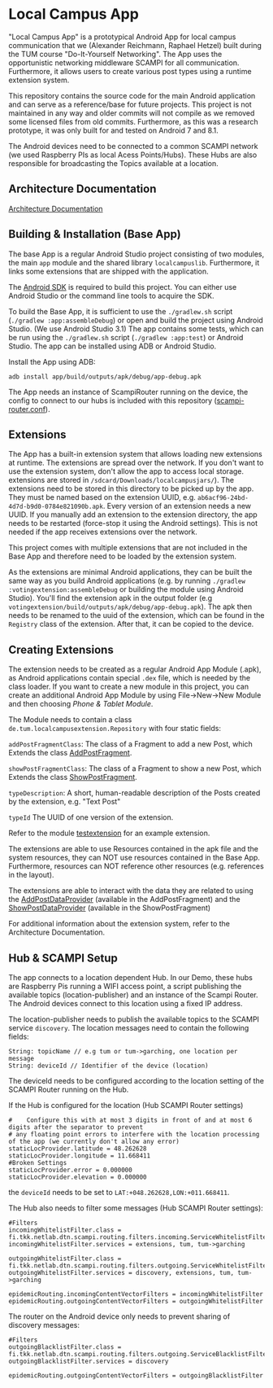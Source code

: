 # Local Campus App

"Local Campus App" is a prototypical Android App for local campus
communication that we (Alexander Reichmann, Raphael Hetzel) built during the
TUM course "Do-It-Yourself Networking". The App uses the opportunistic
networking middleware SCAMPI for all communication. Furthermore, it allows
users to create various post types using a runtime extension system.

This repository contains the source code for the main Android application and
can serve as a reference/base for future projects. This project is not
maintained in any way and older commits will not compile as we removed some
licensed files from old commits. Furthermore, as this was a research prototype,
it was only built for and tested on Android 7 and 8.1.

The Android devices need to be connected to a common SCAMPI network (we used
Raspberry PIs as local Acess Points/Hubs). These Hubs are also responsible for
broadcasting the Topics available at a location.

## Architecture Documentation

[Architecture Documentation](documentation/architecture.md)

## Building & Installation (Base App)

The base App is a regular Android Studio project consisting of two modules, the main
`app` module and the shared library `localcampuslib`. Furthermore, it links some
extensions that are shipped with the application.

The [Android SDK](https://developer.android.com/studio/#downloads) is required
to build this project. You can either use Android Studio or the command line
tools to acquire the SDK.

To build the Base App, it is sufficient to use the `./gradlew.sh` script
(`./gradlew :app:assembleDebug`) or open and build the project using Android
Studio. (We use Android Studio 3.1) The app contains some tests, which can
be run using the `./gradlew.sh` script (`./gradlew :app:test`) or Android
Studio. The app can be installed using ADB or Android Studio.

Install the App using ADB:

`adb install app/build/outputs/apk/debug/app-debug.apk`

The App needs an instance of ScampiRouter running on the device, the config to
connect to our hubs is included with this repository 
([scampi-router.conf](scampi-router.conf)).

## Extensions

The App has a built-in extension system that allows loading new extensions at
runtime. The extensions are spread over the network. If you don't want to use
the extension system, don't allow the app to access local storage. extensions
are stored in `/sdcard/Downloads/localcampusjars/`). The extensions need to be
stored in this directory to be picked up by the app. They must be named based
on the extension UUID, e.g. `ab6acf96-24bd-4d7d-b9d0-0784e821090b.apk`. Every
version of an extension needs a new UUID. If you manually add an extension to
the extension directory, the app needs to be restarted (force-stop it using
the Android settings). This is not needed if the app receives extensions over
the network.

This project comes with multiple extensions that are not included in the Base
App and therefore need to be loaded by the extension system.

As the extensions are minimal Android applications, they can be built the same
way as you build Android applications (e.g. by running `./gradlew
:votingextension:assembleDebug`  or building the module using Android Studio).
You'll find the extension apk in the output folder (e.g
`votingextension/build/outputs/apk/debug/app-debug.apk`).  The apk then needs
to be renamed to the uuid of the extension, which can be found in the
`Registry` class of the extension. After that, it can be copied to the device.


## Creating Extensions

The extension needs to be created as a regular Android App Module (.apk), as
Android applications contain special `.dex` file, which is needed by the class
loader. If you want to create a new module in this project, you can create an
additional Android App Module by using File->New->New Module and then choosing *Phone &
Tablet Module*.

The Module needs to contain a class `de.tum.localcampusextension.Repository`
with four static fields:

`addPostFragmentClass`: The class of a Fragment to add a new Post, which Extends
the class [AddPostFragment](localcampuslib/src/main/java/de/tum/localcampuslib/AddPostFragment.java).

`showPostFragmentClass`: The class of a Fragment to show a new Post, which Extends the class
[ShowPostFragment](localcampuslib/src/main/java/de/tum/localcampuslib/ShowPostFragment.java). 

`typeDescription`: A short, human-readable description of
the Posts created by the extension, e.g. "Text Post"

`typeId` The UUID of one version of the extension.

Refer to the module [testextension](testextension) for an example extension.

The extensions are able to use Resources contained in the apk file and the system
resources, they can NOT use resources contained in the Base App.
Furthermore, resources can NOT reference other resources (e.g. references in
the layout).

The extensions are able to interact with the data they are related to using the 
[AddPostDataProvider](localcampuslib/src/main/java/de/tum/localcampuslib/AddPostDataProvider.java)
(available in the AddPostFragment) and the 
[ShowPostDataProvider](localcampuslib/src/main/java/de/tum/localcampuslib/ShowPostDataProvider.java)
(available in the ShowPostFragment)

For additional information about the extension system, refer to the
Architecture Documentation.

## Hub & SCAMPI Setup

The app connects to a location dependent Hub. In our Demo, these hubs are
Raspberry Pis running a WIFI access point, a script publishing the available
topics (location-publisher) and an instance of the Scampi Router. The Android
devices connect to this location using a fixed IP address.

The location-publisher needs to publish the available topics to the SCAMPI
service `discovery`. The location messages need to contain the following fields:

```
String: topicName // e.g tum or tum->garching, one location per message
String: deviceId // Identifier of the device (location)
```

The deviceId needs to be configured according to the location setting of the
SCAMPI Router running on the Hub.

If the Hub is configured for the location (Hub SCAMPI Router settings)
```
#    Configure this with at most 3 digits in front of and at most 6 digits after the separator to prevent
# any floating point errors to interfere with the location processing of the app (we currently don't allow any error)
staticLocProvider.latitude = 48.262628
staticLocProvider.longitude = 11.668411
#Broken Settings
staticLocProvider.error = 0.000000
staticLocProvider.elevation = 0.000000
```

the `deviceId` needs to be set to `LAT:+048.262628,LON:+011.668411`.

The Hub also needs to filter some messages (Hub SCAMPI Router settings):
```
#Filters
incomingWhitelistFilter.class = fi.tkk.netlab.dtn.scampi.routing.filters.incoming.ServiceWhitelistFilter
incomingWhitelistFilter.services = extensions, tum, tum->garching

outgoingWhitelistFilter.class = fi.tkk.netlab.dtn.scampi.routing.filters.outgoing.ServiceWhitelistFilter
outgoingWhitelistFilter.services = discovery, extensions, tum, tum->garching

epidemicRouting.incomingContentVectorFilters = incomingWhitelistFilter
epidemicRouting.outgoingContentVectorFilters = outgoingWhitelistFilter

```

The router on the Android device only needs to prevent sharing of discovery messages:
```
#Filters
outgoingBlacklistFilter.class = fi.tkk.netlab.dtn.scampi.routing.filters.outgoing.ServiceBlacklistFilter
outgoingBlacklistFilter.services = discovery

epidemicRouting.outgoingContentVectorFilters = outgoingBlacklistFilter 
```
